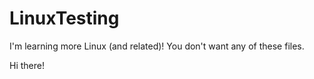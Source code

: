 # LinuxTesting
I'm learning more Linux (and related)!  You don't want any of these files.

Hi there!
